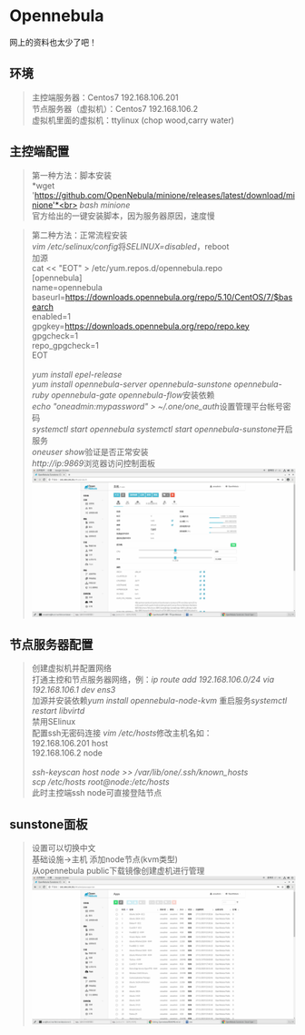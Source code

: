 # Opennebula
网上的资料也太少了吧！

## 环境
> 主控端服务器：Centos7  192.168.106.201 <br>
> 节点服务器（虚拟机）：Centos7  192.168.106.2 <br>
> 虚拟机里面的虚拟机：ttylinux (chop wood,carry water)

## 主控端配置
> 第一种方法：脚本安装 <br>
> *wget 'https://github.com/OpenNebula/minione/releases/latest/download/minione'*<br>
> *bash minione*<br>
> 官方给出的一键安装脚本，因为服务器原因，速度慢

> 第二种方法：正常流程安装<br>
> *vim /etc/selinux/config*将*SELINUX=disabled*，reboot<br>
> 加源<br>
> cat << "EOT" > /etc/yum.repos.d/opennebula.repo
<br> [opennebula]
<br> name=opennebula
<br> baseurl=https://downloads.opennebula.org/repo/5.10/CentOS/7/$basearch
<br> enabled=1
<br> gpgkey=https://downloads.opennebula.org/repo/repo.key
<br> gpgcheck=1
<br> repo_gpgcheck=1
<br> EOT<br><br>
> *yum install epel-release*<br>
> *yum install opennebula-server opennebula-sunstone opennebula-ruby opennebula-gate opennebula-flow*安装依赖<br>
> *echo "oneadmin:mypassword" > ~/.one/one_auth*设置管理平台帐号密码<br>
> *systemctl start opennebula* *systemctl start opennebula-sunstone*开启服务<br>
> *oneuser show*验证是否正常安装<br>
> *http://ip:9869*浏览器访问控制面板<br>
![avatar](https://github.com/Ricechips/Opennebula/blob/master/pictures/2020-05-21%2017-11-40%20%E7%9A%84%E5%B1%8F%E5%B9%95%E6%88%AA%E5%9B%BE.png)

## 节点服务器配置
> 创建虚拟机并配置网络<br>
> 打通主控和节点服务器网络，例：*ip route add 192.168.106.0/24 via 192.168.106.1 dev ens3*<br>
> 加源并安装依赖*yum install opennebula-node-kvm* 重启服务*systemctl restart libvirtd*<br>
> 禁用SElinux<br>
> 配置ssh无密码连接 *vim /etc/hosts*修改主机名如：<br>192.168.106.201 host <br> 192.168.106.2 node<br>
<br> *ssh-keyscan host node  >> /var/lib/one/.ssh/known_hosts* <br> *scp /etc/hosts root@node:/etc/hosts* <br> 此时主控端ssh node可直接登陆节点

## sunstone面板
> 设置可以切换中文<br>
> 基础设施->主机 添加node节点(kvm类型)<br>
> 从opennebula public下载镜像创建虚机进行管理<br>
![avatar](https://github.com/Ricechips/Opennebula/blob/master/pictures/2020-05-21%2017-44-16%20%E7%9A%84%E5%B1%8F%E5%B9%95%E6%88%AA%E5%9B%BE.png)



